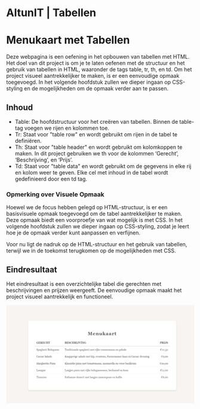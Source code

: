# AltunIT | Tabellen

# Menukaart met Tabellen

Deze webpagina is een oefening in het opbouwen van tabellen met HTML. Het doel van dit project is om je te laten oefenen met de structuur en het gebruik van tabellen in HTML, waaronder de tags table, tr, th, en td. Om het project visueel aantrekkelijker te maken, is er een eenvoudige opmaak toegevoegd. In het volgende hoofdstuk zullen we dieper ingaan op CSS-styling en de mogelijkheden om de opmaak verder aan te passen.


## Inhoud

- Table: De hoofdstructuur voor het creëren van tabellen. Binnen de table-tag voegen we rijen en kolommen toe.
- Tr: Staat voor "table row" en wordt gebruikt om rijen in de tabel te definiëren.
- Th: Staat voor "table header" en wordt gebruikt om kolomkoppen te maken. In dit project gebruiken we th voor de kolommen ‘Gerecht’, ‘Beschrijving’, en ‘Prijs’.
- Td: Staat voor "table data" en wordt gebruikt om de gegevens in elke rij en kolom weer te geven. Elke cel met inhoud in de tabel wordt gedefinieerd door een td tag.


### Opmerking over Visuele Opmaak

Hoewel we de focus hebben gelegd op HTML-structuur, is er een basisvisuele opmaak toegevoegd om de tabel aantrekkelijker te maken. Deze opmaak biedt een voorproefje van wat mogelijk is met CSS. In het volgende hoofdstuk zullen we dieper ingaan op CSS-styling, zodat je leert hoe je de opmaak verder kunt aanpassen en verfijnen.

Voor nu ligt de nadruk op de HTML-structuur en het gebruik van tabellen, terwijl we in de toekomst terugkomen op de mogelijkheden met CSS.

## Eindresultaat
Het eindresultaat is een overzichtelijke tabel die gerechten met beschrijvingen en prijzen weergeeft. De eenvoudige opmaak maakt het project visueel aantrekkelijk en functioneel.

![Screenshot van de Semantische Elementen Webpagina](assets/Screenshot.png)

